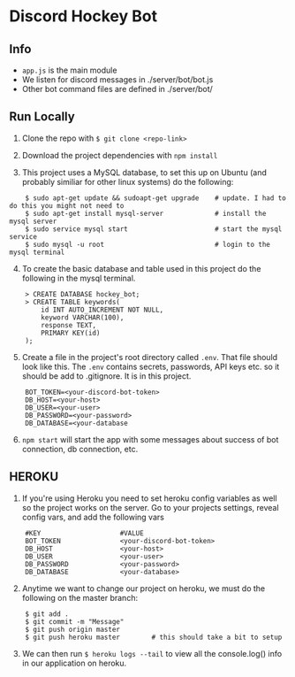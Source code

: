# Discord Hockey Bot

## Info

* `app.js` is the main module
* We listen for discord messages in ./server/bot/bot.js
* Other bot command files are defined in ./server/bot/

## Run Locally

1. Clone the repo with `$ git clone <repo-link>`

2. Download the project dependencies with `npm install`

3. This project uses a MySQL database, to set this up on Ubuntu (and probably similiar for other linux systems) do the following:
```
    $ sudo apt-get update && sudoapt-get upgrade    # update. I had to do this you might not need to
    $ sudo apt-get install mysql-server             # install the mysql server
    $ sudo service mysql start                      # start the mysql service
    $ sudo mysql -u root                            # login to the mysql terminal
```
4. To create the basic database and table used in this project do the following in the mysql terminal.
```
    > CREATE DATABASE hockey_bot;
    > CREATE TABLE keywords(
        id INT AUTO_INCREMENT NOT NULL,
        keyword VARCHAR(100),
        response TEXT,
        PRIMARY KEY(id)
    );
```

5. Create a file in the project's root directory called `.env`. That file should look like this. The `.env` contains secrets, passwords, API keys etc. so it should be add to .gitignore. It is in this project.
```
    BOT_TOKEN=<your-discord-bot-token>
    DB_HOST=<your-host>
    DB_USER=<your-user>
    DB_PASSWORD=<your-password>
    DB_DATABASE=<your-database
```

6. `npm start` will start the app with some messages about success of bot connection, db connection, etc.

## HEROKU

1. If you're using Heroku you need to set heroku config variables as well so the project works on the server. Go to your projects settings, reveal config vars, and add the following vars
```
    #KEY                    #VALUE
    BOT_TOKEN               <your-discord-bot-token>
    DB_HOST                 <your-host>
    DB_USER                 <your-user>
    DB_PASSWORD             <your-password>
    DB_DATABASE             <your-database>
```

2. Anytime we want to change our project on heroku, we must do the following on the master branch:
```
    $ git add .
    $ git commit -m "Message"
    $ git push origin master
    $ git push heroku master        # this should take a bit to setup
```

3. We can then run `$ heroku logs --tail` to view all the console.log() info in our application on heroku.